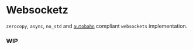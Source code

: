 # Websocketz

`zerocopy`, `async`, `no_std` and [`autobahn`](https://github.com/crossbario/autobahn-testsuite) compliant `websockets` implementation.

### WIP